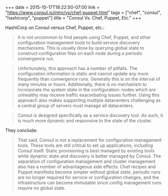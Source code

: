 +++
date = 2015-10-17T18:22:50-07:00
link = "https://www.consul.io/intro/vs/chef-puppet.html"
tags = ["chef", "consul", "hashicorp", "puppet"]
title = "Consul Vs. Chef, Puppet, Etc."
+++

HashiCorp on Consul versus Chef, Puppet, etc.:

>It is not uncommon to find people using Chef, Puppet, and other configuration management tools to build service discovery mechanisms. This is usually done by querying global state to construct configuration files on each node during a periodic convergence run.

>Unfortunately, this approach has a number of pitfalls. The configuration information is static and cannot update any more frequently than convergence runs. Generally this is on the interval of many minutes or hours. Additionally, there is no mechanism to incorporate the system state in the configuration: nodes which are unhealthy may receive traffic exacerbating issues further. Using this approach also makes supporting multiple datacenters challenging as a central group of servers must manage all datacenters.

>Consul is designed specifically as a service discovery tool. As such, it is much more dynamic and responsive to the state of the cluster.

They conclude:

>That said, Consul is not a replacement for configuration management tools. These tools are still critical to set up applications, including Consul itself. Static provisioning is best managed by existing tools while dynamic state and discovery is better managed by Consul. The separation of configuration management and cluster management also has a number of advantageous side effects: Chef recipes and Puppet manifests become simpler without global state, periodic runs are no longer required for service or configuration changes, and the infrastructure can become immutable since config management runs require no global state.
